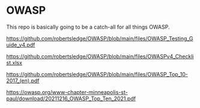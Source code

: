 # OWASP

This repo is basically going to be a catch-all for all things OWASP. 

https://github.com/robertsledge/OWASP/blob/main/files/OWASP_Testing_Guide_v4.pdf

https://github.com/robertsledge/OWASP/blob/main/files/OWASPv4_Checklist.xlsx

https://github.com/robertsledge/OWASP/blob/main/files/OWASP_Top_10-2017_(en).pdf

https://owasp.org/www-chapter-minneapolis-st-paul/download/20211216_OWASP_Top_Ten_2021.pdf
